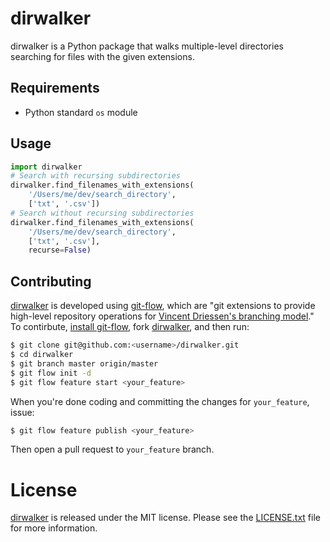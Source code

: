# dirwalker

dirwalker is a Python package that walks multiple-level directories
searching for files with the given extensions.

## Requirements

* Python standard `os` module

## Usage

```python
import dirwalker
# Search with recursing subdirectories
dirwalker.find_filenames_with_extensions(
    '/Users/me/dev/search_directory',
    ['txt', '.csv'])
# Search without recursing subdirectories
dirwalker.find_filenames_with_extensions(
    '/Users/me/dev/search_directory',
    ['txt', '.csv'],
    recurse=False)
```

## Contributing

[dirwalker] is developed using [git-flow], which are "git extensions to
provide high-level repository operations for [Vincent Driessen's
branching model][nvie-git]." To contirbute, [install git-flow], fork
[dirwalker], and then run:

```bash
$ git clone git@github.com:<username>/dirwalker.git
$ cd dirwalker
$ git branch master origin/master
$ git flow init -d
$ git flow feature start <your_feature>
```

When you're done coding and committing the changes for `your_feature`,
issue:

```bash
$ git flow feature publish <your_feature>
```

Then open a pull request to `your_feature` branch.


# License

[dirwalker] is released under the MIT license. Please see the
[LICENSE.txt] file for more information.

[dirwalker]: https://github.com/matthewrankin/dirwalker
[numpy]: http://www.numpy.org
[siganalysis]: https://github.com/questrail/siganalysis
[git workflow]: http://nvie.com/posts/a-successful-git-branching-model/
[LICENSE.txt]: https://github.com/matthewrankin/dirwalker/blob/develop/LICENSE.txt
[git-flow]: https://github.com/nvie/gitflow
[nvie-git]: http://nvie.com/posts/a-successful-git-branching-model/
[install git-flow]: https://github.com/nvie/gitflow/wiki/Installation

